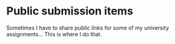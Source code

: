 # Public submission items
Sometimes I have to share public links for some of my university assignments...
This is where I do that.
